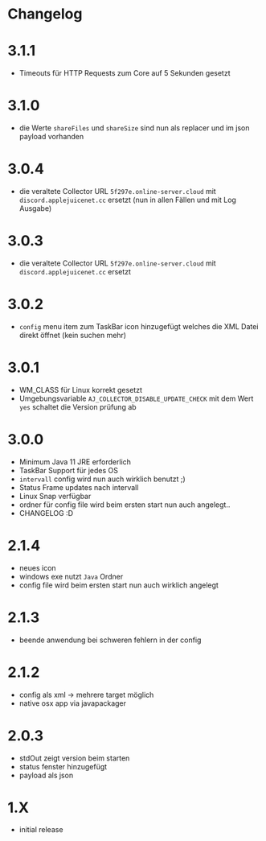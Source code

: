 # Changelog

# 3.1.1

- Timeouts für HTTP Requests zum Core auf 5 Sekunden gesetzt

# 3.1.0

- die Werte `shareFiles` und `shareSize` sind nun als replacer und im json payload vorhanden

# 3.0.4

- die veraltete Collector URL `5f297e.online-server.cloud` mit `discord.applejuicenet.cc` ersetzt (nun in allen Fällen und mit Log Ausgabe)

# 3.0.3

- die veraltete Collector URL `5f297e.online-server.cloud` mit `discord.applejuicenet.cc` ersetzt

# 3.0.2

- `config` menu item zum TaskBar icon hinzugefügt welches die XML Datei direkt öffnet (kein suchen mehr)

# 3.0.1

- WM_CLASS für Linux korrekt gesetzt
- Umgebungsvariable `AJ_COLLECTOR_DISABLE_UPDATE_CHECK` mit dem Wert `yes` schaltet die Version prüfung ab

# 3.0.0

- Minimum Java 11 JRE erforderlich
- TaskBar Support für jedes OS
- `intervall` config wird nun auch wirklich benutzt ;)
- Status Frame updates nach intervall
- Linux Snap verfügbar
- ordner für config file wird beim ersten start nun auch angelegt..
- CHANGELOG :D

# 2.1.4

- neues icon
- windows exe nutzt `Java` Ordner
- config file wird beim ersten start nun auch wirklich angelegt

# 2.1.3

- beende anwendung bei schweren fehlern in der config

# 2.1.2

- config als xml -> mehrere target möglich
- native osx app via javapackager

# 2.0.3

- stdOut zeigt version beim starten
- status fenster hinzugefügt
- payload als json

# 1.X

- initial release
